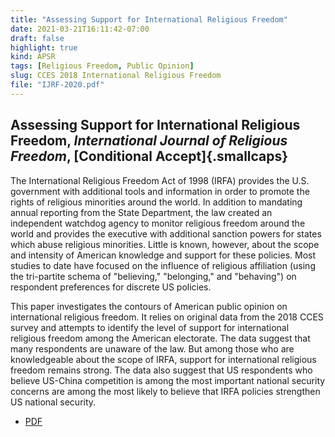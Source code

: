 ```yaml
---
title: "Assessing Support for International Religious Freedom"
date: 2021-03-21T16:11:42-07:00
draft: false
highlight: true
kind: APSR
tags: [Religious Freedom, Public Opinion]
slug: CCES 2018 International Religious Freedom
file: "IJRF-2020.pdf"
---
```


## Assessing Support for International Religious Freedom, *International Journal of Religious Freedom*, [Conditional Accept]{.smallcaps}

The International Religious Freedom Act of 1998 (IRFA) provides the U.S. government with additional tools and information in order to promote the rights of religious minorities around the world. In addition to mandating annual reporting from the State Department, the law created an independent watchdog agency to monitor religious freedom around the world and provides the executive with additional sanction powers for states which abuse religious minorities. Little is known, however, about the scope and intensity of American knowledge and support for these policies. Most studies to date have focused on the influence of religious affiliation (using the tri-partite schema of "believing," "belonging," and "behaving") on respondent preferences for discrete US policies.

This paper investigates the contours of American public opinion on international religious freedom. It relies on original data from the 2018 CCES survey and attempts to identify the level of support for international religious freedom among the American electorate. The data suggest that many respondents are unaware of the law. But among those who are knowledgeable about the scope of IRFA, support for international religious freedom remains strong. The data also suggest that US respondents who believe US-China competition is among the most important national security concerns are among the most likely to believe that IRFA policies strengthen US national security.

+ [PDF](/IJRF-2020.pdf)